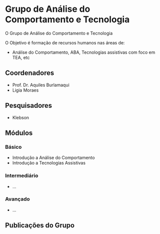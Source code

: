 # Grupo de Análise do Comportamento e Tecnologia

O Grupo de Análise do Comportamento e Tecnologia
 
O Objetivo é formação de recursos humanos nas áreas de:
* Análise do Comportamento, ABA, Tecnologias assistivas com foco em TEA, etc

## Coordenadores
* Prof. Dr. Aquiles Burlamaqui
* Ligia Moraes


## Pesquisadores

* Klebson

## Módulos 

### Básico
- Introdução a Análise do Comportamento
- Introdução a Tecnologias Assistivas
### Intermediário
- ...
### Avançado
- ...

## Publicações do Grupo




